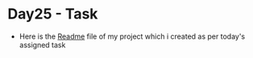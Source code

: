 # Day25 - Task

- Here is the [Readme](https://github.com/Ad1tya-Pandey/node-todo-cicd/blob/master/README.md) file of my project which i created as per today's assigned task
